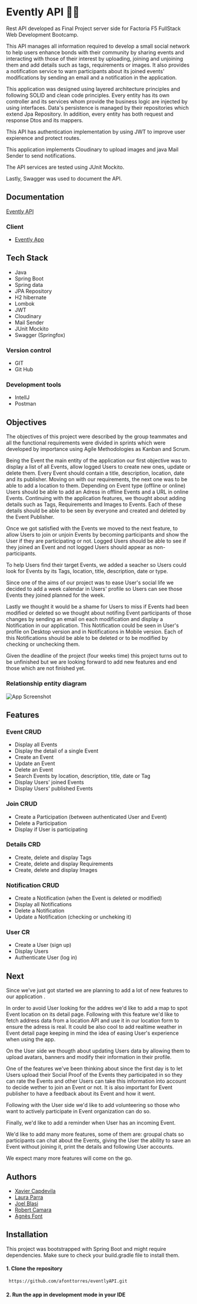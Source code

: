 
# Evently API 📅📌
Rest API developed as Final Project server side for Factoria F5 FullStack Web Development Bootcamp.

This API manages all information required to develop a small social network to help users enhance bonds with their community by sharing events and interacting with those of their interest by uploading, joining and unjoining them and add details such as tags, requirements or images. It also provides a notification service to warn participants about its joined events' modifications by sending an email and a notification in the application.

This application was designed using layered architecture principles and following SOLID and clean code principles. Every entity has its own controller and its services whom provide the business logic are injected by using interfaces. Data's persistence is managed by their repositories which extend Jpa Repository. In addition, every entity has both request and response Dtos and its mappers.

This API has authentication implementation by using JWT to improve user expierence and protect routes.

This application implements Cloudinary to upload images and java Mail Sender to send notifications.

The API services are tested using JUnit Mockito.

Lastly, Swagger was used to document the API.

## Documentation
[Evently API](http://localhost:8080/swagger-ui/index.html#/)

### Client
+ [Evently App](https://github.com/xcapde/eventlyUI)

## Tech Stack
+ Java
+ Spring Boot
+ Spring data
+ JPA Repository
+ H2 hibernate
+ Lombok
+ JWT
+ Cloudinary
+ Mail Sender
+ JUnit Mockito
+ Swagger (Springfox)

### Version control
+ GIT
+ Git Hub

### Development tools
+ IntelIJ
+ Postman

## Objectives
The objectives of this project were described by the group teammates and all the functional requirements were divided in sprints which were developed by importance using Agile Methodologies as Kanban and Scrum.

Being the Event the main entity of the application our first objective was to display a list of all Events, allow logged Users to create new ones, update or delete them. Every Event should contain a title, description, location, date and its publisher. Moving on with our requirements, the next one was to be able to add a location to them. Depending on Event type (offline or online) Users should be able to add an Adress in offline Events and a URL in online Events.
Continuing with the application features, we thought about adding details such as Tags, Requirements and Images to Events. Each of these details should be able to be seen by everyone and created and deleted by the Event Publisher.

Once we got satisfied with the Events we moved to the next feature, to allow Users to join or unjoin Events by becoming  participants and show the User if they are participating or not. Logged Users should be able to see if they joined an Event and not logged Users should appear as non-participants.

To help Users find their target Events, we added a seacher so Users could look for Events by its Tags, location, title, description, date or type.

Since one of the aims of our project was to ease User's social life we decided to add a week calendar in Users' profile so Users can see those Events they joined planned for the week.

Lastly we thought it would be a shame for Users to miss if Events had been modified or deleted so we thought about notifing Event participants of those changes by sending an email on each modification and display a Notification in our application. This Notification could be seen in User's profile on Desktop version and in Notifications in Mobile version. Each of this Notifications should be able to be deleted or to be modified by checking or unchecking them.

Given the deadline of the project (four weeks time) this project turns out to be unfinished but we are looking forward to add new features and end those which are not finished yet.

### Relationship entity diagram
![App Screenshot](https://res.cloudinary.com/dkju5on5v/image/upload/v1664302749/Evently_Entity_Diagram_1_lad8ix.png)
## Features
### Event CRUD
+ Display all Events
+ Display the detail of a single Event
+ Create an Event
+ Update an Event
+ Delete an Event
+ Search Events by location, description, title, date or Tag
+ Display Users' joined Events
+ Display Users' published Events

### Join CRUD
+ Create a Participation (between authenticated User and Event)
+ Delete a Participation
+ Display if User is participating

### Details CRD
+ Create, delete and display Tags
+ Create, delete and display Requirements
+ Create, delete and display Images

### Notification CRUD
+ Create a Notification (when the Event is deleted or modified)
+ Display all Notifications
+ Delete a Notification
+ Update a Notification (checking or uncheking it)

### User CR
+ Create a User (sign up)
+ Display Users
+ Authenticate User (log in)

## Next
Since we've just got started we are planning to add a lot of new features to our application .

In order to avoid User looking for the addres we'd like to add a map to spot Event location on its detail page. Following with this feature we'd like to fetch address data from a location API and use it in our location form to ensure the adress is real. It could be also cool to add realtime weather in Event detail page keeping in mind the idea of easing User's experience when using the app.

On the User side we thougth about updating Users data by allowing them to upload avatars, banners and modify their information in their profile.

One of the features we've been thinking about since the first day is to let Users upload their Social Proof of the Events they participated in so they can rate the Events and other Users can take this information into account to decide wether to join an Event or not. It is also important for Event publisher to have a feedback about its Event and how it went.

Following with the User side we'd like to add volunteering so those who want to actively participate in Event organization can do so.

Finally, we'd like to add a reminder when User has an incoming Event.

We'd like to add many more features, some of them are: groupal chats so participants can chat about the Events, giving the User the ability to save an Event without joining it,  print the details and following User accounts.

We expect many more features will come on the go.

## Authors
+ [Xavier Capdevila](https://github.com/xcapde)
+ [Laura Parra](https://github.com/lauraparra00)
+ [Joel Blasi](https://github.com/JoelBlasi)
+ [Robert Camara](https://github.com/rocailos)
+ [Agnès Font](https://github.com/afonttorres)

## Installation
This project was bootstrapped with Spring Boot and might require dependencies. Make sure to check your build.gradle file to install them. 

#### 1. Clone the repository
```bash
 https://github.com/afonttorres/eventlyAPI.git
```


#### 2. Run the app in development mode in your IDE